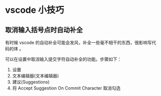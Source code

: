 # vscode 小技巧

## 取消输入括号点时自动补全

有时候 vscode 的自动补全可能会发风，补全一些毫不相干的东西，很影响写代码的体  。

可以在设置中取消输入提交字符自动补全的功能。步骤如下：

1. 设置
2. 文本编辑器(文本编辑器)
3. 建议(Suggestions)
4. 将 Accept Suggestion  On Commit Character 取消勾选